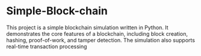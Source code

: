 # Simple-Block-chain
This project is a simple blockchain simulation written in Python. It demonstrates the core features of a blockchain, including block creation, hashing, proof-of-work, and tamper detection. The simulation also supports real-time transaction processing

